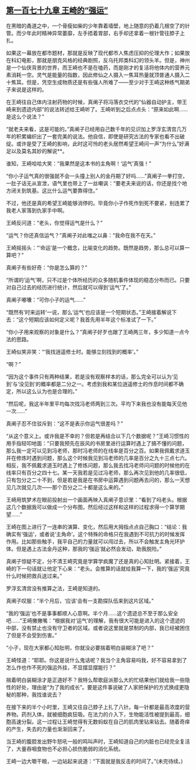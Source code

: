 ## [第一百七十九章 王崎的“强运”](https://www.xxbiquge.com/11_11207/8926658.html)


  在黑暗的甬道之中，一个骨瘦如柴的少年靠着墙壁，地上随意的扔着几根空了的针管。而少年此时精神异常萎靡，左手捂着胃部，右手却还拿着一根针管往脖子上扎。

  如果这一幕放在都市题材，那就是反映了现代都市人焦虑压抑的伦理大作；如果放在科幻电影，那就是朋克风格的经典剧照，反乌托邦类科幻的领头羊。但是，神州是一个仙侠背景的世界，而王崎也不是在嗑药，而是刚才的复活将他体内的营养元素消耗一空。灵气是能量的指数，因此修仙之人摄入一焦耳热量就顶普通人摄入二十焦耳。但是，凭空生成物质还是有些强人所难了——至少对于王崎这种练气期弟子来说是这样的。

  在王崎往自己体内注射药物的时候，真阐子将冯落衣交代的“仙器自动护主，带王崎来到遗迹内部”的说法转述给王崎听了。王崎听到之后点点头：“原来如此啊……是这么个说法？”

  “就老夫来看，这是可能的。”真阐子已经用自己数千年的见识加上罗浮玄清宫几万年的积累编织出了一套完美的说法。他自信，即使是研究古法的专家也看不出破绽。或许是受了王崎的影响，此时这可怜的老头居然希望王崎问一声“为什么”好满足以及莫名其妙的解说**。

  谁知，王崎哈哈大笑：“我果然是这本书的主角啊！‘运气’真强！”

  “你小子运气真的很强就不会一头撞上别人的金丹期了好吗……”真阐子一拳打空，一肚子话无从宣泄，语气里也带上了一丝嘲讽：“要老夫来说的话，你还是找个地方闭关到筑基。这比什么运气要靠得住。”

  不过，他还是真的希望王崎能够消停的。毕竟你小子作死作到死不要紧，别连累了我老人家落到仇家手中啊。

  王崎反问道：“老头，你觉得运气是什么？”

  “运气？你还真信运气？”真阐子对此嗤之以鼻：“我命在我不在天。”

  王崎摇摇头：“‘命运’是一个概念，比喻变化的趋势。既然是趋势，那么总可以算一算吧？”

  真阐子有些好奇：“你是怎么算的？”

  “所谓的‘运气’啊，只不过是个体所经历的众多随机事件体现的稳态分布而已。只要对自己过去的经历进行统计，然后就可以得到‘运气’了。”

  真阐子嘟囔：“可你小子的运气……”

  “既然有‘时来运转’一说，那么‘运气’也应该是一个短期状态。”王崎接着解说下去：“这个短期应该如何定义呢？我首先用半年这个标准试了一下。”

  “你小子用来观察的对象是什么？”真阐子好歹也跟了王崎两三年，多少知道一点今法的思路。

  王崎似笑非笑：“‘我找逍遥修士时。能够立刻找到的概率’。”

  “啊？”

  “因为这个事件只有两种结果，若是没有观察样本的话，那么完全可以认为‘见到’与‘没见到’的概率都是二分之一。考虑到我和某位逍遥修士的作息时间都不确定，所以这么认为也是合理的。”

  “然后呢，我这半年里平均每次找冯老师两到三次。平均下来我也没有能每天见他一次……”

  真阐子忍不住驳斥到：“这不是表示你运气很差吗？”

  “从这个意义上。或许我是不幸的？但若是再结合以下几个数据呢？”王崎习惯性的用手指轻叩地面：“只要我预先在辰风的书房里进行运算时遇上了搞不懂的问题，那么我一定可以见到冯老师，那时冯老师的在线率是百分之百。如果我佩戴求道玉并在修炼时遇到问题，那么这个时候我见到冯老师的几率是百分之九十三点七六。相反，我不佩戴求道玉时遇上了修炼问题，那么我去找冯老师问问题的时候他的在线率只有百分之四十七。某一天我若是见过冯老师，那么再次见到他的几率很低，只有包分之二十不到，但是若是我是在书房中运算遇到问题再去问的，那么一天想见几次就见几次——那个百分之二十都是这么来的。”

  王崎用筑梦术在眼前投射出一个画面再映入真阐子意识里：“看到了吗老头。根据这几个数据我可以做成一个分布图，然后经过这样和这样的过程求得一个算学期望……”

  王崎在图上进行了一连串的演算、变化，然后用大拇指点点自己胸口：“结论：我确实有‘强运’，或者说‘主角命’。这个特殊的命格只在我遇到不可抗力的时候发挥作用。比如那些触手，我平自己的力量就可以闯过去，所以不会触发主角光环护体。但是遇上古法金丹这种，那我的‘强运’就必然会发动，助我脱险。”

  真阐子惊疑不定，分不清王崎究竟是学算学疯魔了还是真的心知肚明。紧接着，王崎的下一句话就让他定下心来：“老头。会推算的话就给我算一下，我的‘强运’究竟什么时候把救兵送过来。”

  罗浮玄清宫没有推算之法，王崎是知道的。

  真阐子叹服：“半个月后，‘应该’会有一支勘探队伍来到这片区域。”

  “我的‘强运’也不是事事都顺人心意啊。半个月……这个遗迹总不至于那么安全吧……”王崎撇撇嘴：“根据我对‘运气’的理解，我有很大可能是进入的这个遗迹的中部，没有禁止也没有守卫者的区域。或者说这里就是禁制的内部，我已经被困住了但是不会受到伤害。”

  “小子，现在大家都心知肚明，你就没必要揣着明白装糊涂了吧？”

  王崎怪道：“耶耶。你这是说什么鬼话呢？我当个主角容易吗我，好不容易拿到了怎么作也作不死的强运外挂，不显摆显摆能行？”

  揣着明白装糊涂才是正道好不？我特么帮歌庭派那么大的忙结果他们就给我一些隐性的好处，理由是“为了我的成长”。要是这件事说破了人家把保护的方式换成更隐秘的那种，我找谁说去？

  在接下来的半个小时里，王崎又往自己脖子上扎了八针。每一针都是最高浓度的营养物。药剂入体，就被细胞疯狂吸。在法力的介入下，生物能活性被提到最高，细胞高速分裂。这一过程让王崎觉得有无数蚂蚁在自己的肌肉里钻来钻去。随着奇痒的产生，失去的力量也渐渐回来了。

  当王崎的腹腔发出野牛怒吼一般的鸣叫声时，王崎知道自己的内脏也已经完全复活了，大量吞咽食物也不必担心损伤脆弱的消化系统。

  王崎一边大嚼干粮，一边站起来说道：“下面就是我反击的时间了。”(未完待续。)
